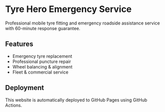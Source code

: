 # Tyre Hero Emergency Service

Professional mobile tyre fitting and emergency roadside assistance service with 60-minute response guarantee.

## Features

- Emergency tyre replacement
- Professional puncture repair
- Wheel balancing & alignment
- Fleet & commercial service

## Deployment

This website is automatically deployed to GitHub Pages using GitHub Actions.